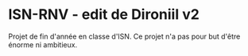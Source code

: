# ISN-RNV - edit de Dironiil v2
Projet de fin d'année en classe d'ISN.
Ce projet n'a pas pour but d'être énorme ni ambitieux.
